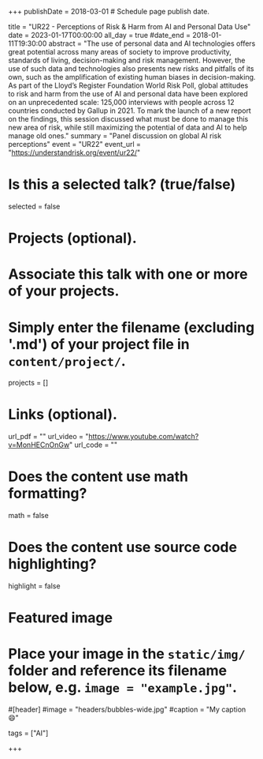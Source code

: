 +++
publishDate = 2018-03-01 # Schedule page publish date.

title = "UR22 - Perceptions of Risk & Harm from AI and Personal Data Use"
date = 2023-01-17T00:00:00
all_day = true
#date_end = 2018-01-11T19:30:00
abstract = "The use of personal data and AI technologies offers great potential across many areas of society to improve productivity, standards of living, decision-making and risk management. However, the use of such data and technologies also presents new risks and pitfalls of its own, such as the amplification of existing human biases in decision-making. As part of the Lloyd’s Register Foundation World Risk Poll, global attitudes to risk and harm from the use of AI and personal data have been explored on an unprecedented scale: 125,000 interviews with people across 12 countries conducted by Gallup in 2021. To mark the launch of a new report on the findings, this session discussed what must be done to manage this new area of risk, while still maximizing the potential of data and AI to help manage old ones."
summary = "Panel discussion on global AI risk perceptions"
event = "UR22"
event_url = "https://understandrisk.org/event/ur22/"

# Is this a selected talk? (true/false)
selected = false

# Projects (optional).
#   Associate this talk with one or more of your projects.
#   Simply enter the filename (excluding '.md') of your project file in `content/project/`.
projects = []

# Links (optional).
url_pdf = ""
url_video = "https://www.youtube.com/watch?v=MonHECnOnGw"
url_code = ""

# Does the content use math formatting?
math = false

# Does the content use source code highlighting?
highlight = false

# Featured image
# Place your image in the `static/img/` folder and reference its filename below, e.g. `image = "example.jpg"`.
#[header]
#image = "headers/bubbles-wide.jpg"
#caption = "My caption :smile:"

tags = ["AI"]

+++
